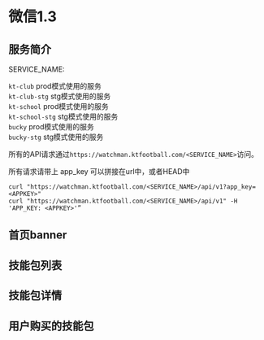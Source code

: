 # 微信1.3

## 服务简介

SERVICE_NAME:  

`kt-club` prod模式使用的服务  
`kt-club-stg` stg模式使用的服务  
`kt-school` prod模式使用的服务  
`kt-school-stg` stg模式使用的服务  
`bucky` prod模式使用的服务  
`bucky-stg` stg模式使用的服务

所有的API请求通过`https://watchman.ktfootball.com/<SERVICE_NAME>`访问。

<aside class="success">
所有请求请带上 app_key 可以拼接在url中，或者HEAD中
</aside>

```shell
curl "https://watchman.ktfootball.com/<SERVICE_NAME>/api/v1?app_key=<APPKEY>"
curl "https://watchman.ktfootball.com/<SERVICE_NAME>/api/v1" -H 'APP_KEY: <APPKEY>'”
```

## 首页banner

## 技能包列表

## 技能包详情

## 用户购买的技能包



